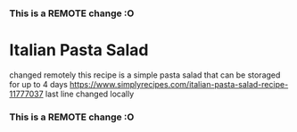 ### This is a REMOTE change :O
# Italian Pasta Salad
changed remotely
this recipe is a simple pasta salad
that can be storaged for up to 4 days
https://www.simplyrecipes.com/italian-pasta-salad-recipe-11777037
last line changed locally
### This is a REMOTE change :O
